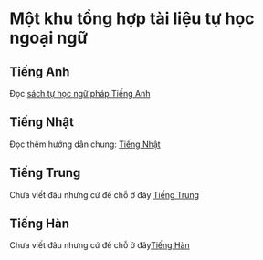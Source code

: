 # Một khu tổng hợp tài liệu tự học ngoại ngữ

## Tiếng Anh

Đọc [sách tự học ngữ pháp Tiếng Anh](./tieng-anh/README.md)

## Tiếng Nhật

Đọc thêm hướng dẫn chung: [Tiếng Nhật](./tieng-nhat/README.md)

## Tiếng Trung
 
Chưa viết đâu nhưng cứ để chỗ ở đây [Tiếng Trung](./tieng-trung/README.md)

## Tiếng Hàn 
Chưa viết đâu nhưng cứ để chỗ ở đây[Tiếng Hàn](./tieng-han/README.md)